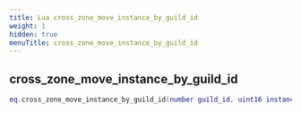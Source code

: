 ```yaml
---
title: Lua cross_zone_move_instance_by_guild_id
weight: 1
hidden: true
menuTitle: cross_zone_move_instance_by_guild_id
---
```

## cross_zone_move_instance_by_guild_id
```lua
eq.cross_zone_move_instance_by_guild_id(number guild_id, uint16 instance_id) -- void
```